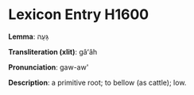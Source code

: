 # Lexicon Entry H1600

**Lemma**: גָּעָה

**Transliteration (xlit)**: gâʻâh

**Pronunciation**: gaw-aw'

**Description**:
a primitive root; to bellow (as cattle); low.
